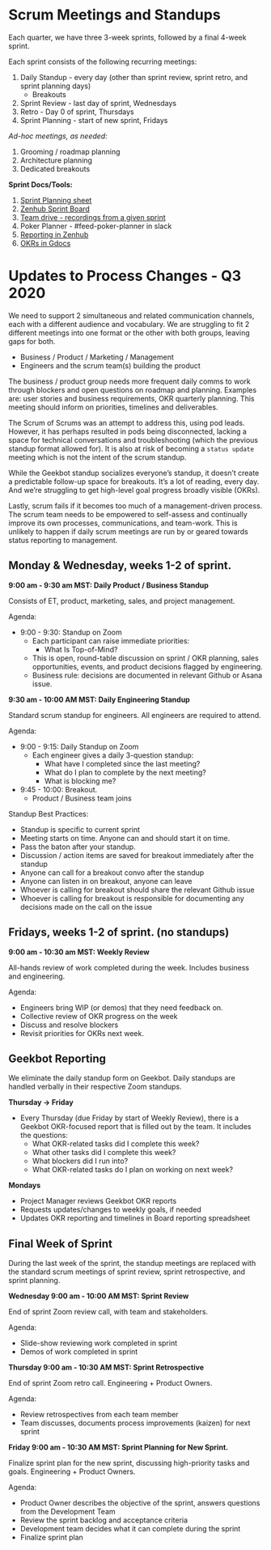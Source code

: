 # Scrum Meetings and Standups

Each quarter, we have three 3-week sprints, followed by a final 4-week sprint.

Each sprint consists of the following recurring meetings:

1. Daily Standup - every day (other than sprint review, sprint retro, and sprint planning days)
    - Breakouts
2. Sprint Review - last day of sprint, Wednesdays
3. Retro - Day 0 of sprint, Thursdays
4. Sprint Planning - start of new sprint, Fridays

*Ad-hoc meetings, as needed:*

1. Grooming / roadmap planning
2. Architecture planning
3. Dedicated breakouts

**Sprint Docs/Tools:**

1. [Sprint Planning sheet](https://docs.google.com/spreadsheets/d/1duRl_s9tLUqD0Ue6A00K6JptLKnpKlHlu0QGEVF-V9o/edit#gid=1260242160)
2. [Zenhub Sprint Board](https://github.com/drud/ddev-live#workspaces/live-sprint-board-5c12b9efb04bc065896835fd/board)
3. [Team drive - recordings from a given sprint](https://drive.google.com/drive/folders/1jevaxd7oxrP0R8DztWhxP3SJTTQbUK9E)
4. Poker Planner - #feed-poker-planner in slack
5. [Reporting in Zenhub](https://github.com/drud/ddev-live#workspaces/live-sprint-board-5c12b9efb04bc065896835fd/reports/overview)
6. [OKRs in Gdocs](https://docs.google.com/spreadsheets/d/1EOsHMUsr4KxDw19oMXGypGzunC7jyy2aXe1HUeLLhCk/edit#gid=1399614669)


# Updates to Process Changes - Q3 2020
We need to support 2 simultaneous and related communication channels, each with a different audience and vocabulary. We are struggling to fit 2 different meetings into one format or the other with both groups, leaving gaps for both.

- Business / Product / Marketing / Management
- Engineers and the scrum team(s) building the product

The business / product group needs more frequent daily comms to work through blockers and open questions on roadmap and planning. Examples are: user stories and business requirements, OKR quarterly planning. This meeting should inform on priorities, timelines and deliverables.

The Scrum of Scrums was an attempt to address this, using pod leads. However, it has perhaps resulted in pods being disconnected, lacking a space for technical conversations and troubleshooting (which the previous standup format allowed for). It is also at risk of becoming a `status update` meeting which is not the intent of the scrum standup.

While the Geekbot standup socializes everyone’s standup, it doesn’t create a predictable follow-up space for breakouts. It’s a lot of reading, every day. And we’re struggling to get high-level goal progress broadly visible (OKRs).

Lastly, scrum fails if it becomes too much of a management-driven process. The scrum team needs to be empowered to self-assess and continually improve its own processes, communications, and team-work. This is unlikely to happen if daily scrum meetings are run by or geared towards status reporting to management.


## Monday & Wednesday, weeks 1-2 of sprint.

**9:00 am - 9:30 am MST: Daily Product / Business Standup**

Consists of ET, product, marketing, sales, and project management.

Agenda:

- 9:00 - 9:30: Standup on Zoom
  - Each participant can raise immediate priorities:
    - What Is Top-of-Mind?
  - This is open, round-table discussion on sprint / OKR planning, sales opportunities, events, and product decisions flagged by engineering.
  - Business rule: decisions are documented in relevant Github or Asana issue.

**9:30 am - 10:00 AM MST: Daily Engineering Standup**

Standard scrum standup for engineers. All engineers are required to attend.

Agenda:

- 9:00 - 9:15: Daily Standup on Zoom
  - Each engineer gives a daily 3-question standup:
    - What have I completed since the last meeting?
    - What do I plan to complete by the next meeting?
    - What is blocking me?
- 9:45 - 10:00: Breakout.
  - Product / Business team joins
 
Standup Best Practices: 
* Standup is specific to current sprint
* Meeting starts on time. Anyone can and should start it on time. 
* Pass the baton after your standup.
* Discussion / action items are saved for breakout immediately after the standup
* Anyone can call for a breakout convo after the standup
* Anyone can listen in on breakout, anyone can leave
* Whoever is calling for breakout should share the relevant Github issue
* Whoever is calling for breakout is responsible for documenting any decisions made on the call on the issue 

## Fridays, weeks 1-2 of sprint. (no standups)

**9:00 am - 10:30 am MST: Weekly Review**

All-hands review of work completed during the week. Includes business and engineering.

Agenda:

- Engineers bring WIP (or demos) that they need feedback on. 
- Collective review of OKR progress on the week
- Discuss and resolve blockers
- Revisit priorities for OKRs next week.

## Geekbot Reporting

We eliminate the daily standup form on Geekbot. Daily standups are handled verbally in their respective Zoom standups. 

**Thursday -> Friday**
- Every Thursday (due Friday by start of Weekly Review), there is a Geekbot OKR-focused report that is filled out by the team. It includes the questions:
  - What OKR-related tasks did I complete this week?
  - What other tasks did I complete this week?
  - What blockers did I run into?
  - What OKR-related tasks do I plan on working on next week?

**Mondays**
- Project Manager reviews Geekbot OKR reports
- Requests updates/changes to weekly goals, if needed
- Updates OKR reporting and timelines in Board reporting spreadsheet

## Final Week of Sprint

During the last week of the sprint, the standup meetings are replaced with the standard scrum meetings of sprint review, sprint retrospective, and sprint planning.

**Wednesday 9:00 am - 10:00 AM MST: Sprint Review** 

End of sprint Zoom review call, with team and stakeholders. 

Agenda:

- Slide-show reviewing work completed in sprint
- Demos of work completed in sprint

**Thursday 9:00 am - 10:30 AM MST: Sprint Retrospective** 

End of sprint Zoom retro call. Engineering + Product Owners. 

Agenda:

- Review retrospectives from each team member
- Team discusses, documents process improvements (kaizen) for next sprint

**Friday 9:00 am - 10:30 AM MST: Sprint Planning for New Sprint.**

Finalize sprint plan for the new sprint, discussing high-priority tasks and goals. Engineering + Product Owners.

Agenda:

- Product Owner describes the objective of the sprint, answers questions from the Development Team
- Review the sprint backlog and acceptance criteria
- Development team decides what it can complete during the sprint
- Finalize sprint plan
